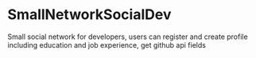 # SmallNetworkSocialDev
Small social network for developers, users can register and create profile including education and job experience, get github api fields
